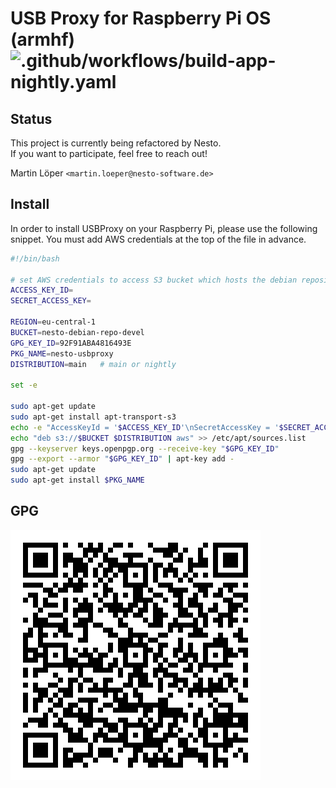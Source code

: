 USB Proxy for Raspberry Pi OS (armhf)
![.github/workflows/build-app-nightly.yaml](https://github.com/nesto-software/USBProxy/workflows/.github/workflows/build-app-nightly.yaml/badge.svg?branch=dev)
========

Status
------
This project is currently being refactored by Nesto.   
If you want to participate, feel free to reach out!

Martin Löper `<martin.loeper@nesto-software.de>`

Install
-------

In order to install USBProxy on your Raspberry Pi, please use the following snippet.
You must add AWS credentials at the top of the file in advance.

```bash
#!/bin/bash

# set AWS credentials to access S3 bucket which hosts the debian repository
ACCESS_KEY_ID=
SECRET_ACCESS_KEY=

REGION=eu-central-1
BUCKET=nesto-debian-repo-devel
GPG_KEY_ID=92F91ABA4816493E
PKG_NAME=nesto-usbproxy
DISTRIBUTION=main   # main or nightly

set -e

sudo apt-get update
sudo apt-get install apt-transport-s3
echo -e "AccessKeyId = '$ACCESS_KEY_ID'\nSecretAccessKey = '$SECRET_ACCESS_KEY'\nRegion = '$REGION'\nToken = ''" > /etc/apt/s3auth.conf
echo "deb s3://$BUCKET $DISTRIBUTION aws" >> /etc/apt/sources.list
gpg --keyserver keys.openpgp.org --receive-key "$GPG_KEY_ID"
gpg --export --armor "$GPG_KEY_ID" | apt-key add -
sudo apt-get update
sudo apt-get install $PKG_NAME
```

GPG
---------
<a href="https://keyoxide.org/F1C6636C27019FD0D29307DEAE25CBF30C0DDB0C" rel="Nesto Cloud Operations">![Nesto Cloud Operations](.github/imgs/gpg_qr.svg)</a>